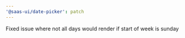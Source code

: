 ```yaml
---
'@saas-ui/date-picker': patch
---
```


Fixed issue where not all days would render if start of week is sunday
